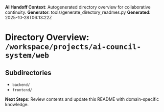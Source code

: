 <!-- AI-Handoff:START -->
**AI Handoff Context**: Autogenerated directory overview for collaborative continuity.
**Generator**: tools/generate_directory_readmes.py
**Generated**: 2025-10-28T06:13:22Z
<!-- AI-Handoff:END -->

# Directory Overview: `/workspace/projects/ai-council-system/web`

## Subdirectories
- `backend/`
- `frontend/`

<!-- AI-Handoff:FOOTER-START -->
**Next Steps**: Review contents and update this README with domain-specific knowledge.
<!-- AI-Handoff:FOOTER-END -->
